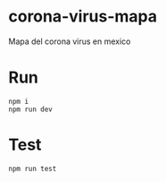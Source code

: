 # corona-virus-mapa

Mapa del corona virus en mexico

# Run

```
npm i
npm run dev
```

# Test

```
npm run test
```
